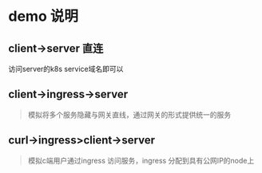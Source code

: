# demo 说明

## client->server 直连

访问server的k8s service域名即可以

## client->ingress->server

> 模拟将多个服务隐藏与网关直线，通过网关的形式提供统一的服务

## curl->ingress>client->server

> 模拟c端用户通过ingress 访问服务，ingress 分配到具有公网IP的node上